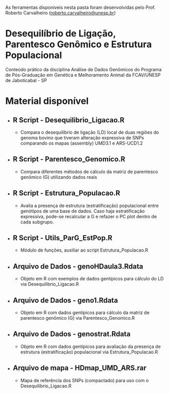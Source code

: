 As ferramentas disponíveis nesta pasta foram desenvolvidas pelo Prof. Roberto Carvalheiro (roberto.carvalheiro@unesp.br)

# Desequilíbrio de Ligação, Parentesco Genômico e Estrutura Populacional

Conteúdo prático da disciplina Análise de Dados Genômicos do Programa de Pós-Graduação em Genética e Melhoramento Animal da FCAV/UNESP de Jaboticabal - SP

# Material disponível

* ## R Script - Desequilibrio_Ligacao.R
    * Compara o desequilíbrio de ligação (LD) local de duas regiões do genoma bovino que tiveram alteração expressiva de SNPs comparando os mapas (assembly) UMD3.1 e ARS-UCD1.2

* ## R Script - Parentesco_Genomico.R
    * Compara diferentes métodos de cálculo da matriz de parentesco genômico (G) utilizando dados reais
    
* ## R Script - Estrutura_Populacao.R
    * Avalia a presença de estrutura (estratificação) populacional entre genótipos de uma base de dados. Caso haja estratificação expressiva, pode-se recalcular a G e refazer o PC plot dentro de cada subgrupo.
    
* ## R Script - Utils_ParG_EstPop.R
    * Módulo de funções, auxiliar ao script Estrutura_Populacao.R

* ## Arquivo de Dados - genoHDaula3.Rdata
    * Objeto em R com exemplos de dados gentípicos para cálculo do LD via Desequilibrio_Ligacao.R
    
* ## Arquivo de Dados - geno1.Rdata
    * Objeto em R com dados gentípicos para cálculo da matriz de parentesco genômico (G) via Parentesco_Genomico.R

* ## Arquivo de Dados - genostrat.Rdata
    * Objeto em R com dados gentípicos para avaliação da presença de estrutura (estratificação) populacional via Estrutura_Populacao.R

* ## Arquivo de mapa - HDmap_UMD_ARS.rar
    * Mapa de referência dos SNPs (compactado) para uso com o Desequilibrio_Ligacao.R
